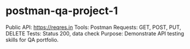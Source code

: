# postman-qa-project-1
Public API: https://reqres.in
Tools: Postman
Requests: GET, POST, PUT, DELETE
Tests: Status 200, data check
Purpose: Demonstrate API testing skills for QA portfolio.
